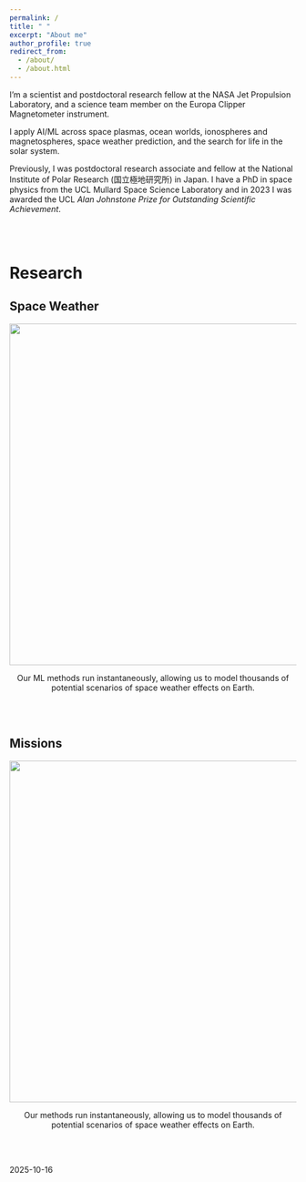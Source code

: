 ```yaml
---
permalink: /
title: " "
excerpt: "About me"
author_profile: true
redirect_from: 
  - /about/
  - /about.html
---
```

I’m a scientist and postdoctoral research fellow at the NASA Jet Propulsion Laboratory, and a science team member on the Europa Clipper Magnetometer instrument. 

​I apply AI/ML across space plasmas, ocean worlds, ionospheres and magnetospheres, space weather prediction, and the search for life in the solar system.

Previously, I was postdoctoral research associate and fellow at the National Institute of Polar Research (国立極地研究所) in Japan.  I have a PhD in space physics from the UCL Mullard Space Science Laboratory and in 2023 I was awarded the UCL _Alan Johnstone Prize for Outstanding Scientific Achievement_. 

<br/>
<br/>

# Research
Space Weather
------
<div align="center">
  <img src="/images/01-jan-14.gif" width="600"><br>
  <p>Our ML methods run instantaneously, allowing us to model thousands of potential scenarios of space weather effects on Earth.</p>
</div>
<br>
<br>

Missions
------
<div align="center">
  <img src="EuropaClipper_Complete_1024x768.mp4" width="600"><br>
  <p>Our methods run instantaneously, allowing us to model thousands of potential scenarios of space weather effects on Earth.</p>
</div>
<br>
<br>


2025-10-16

